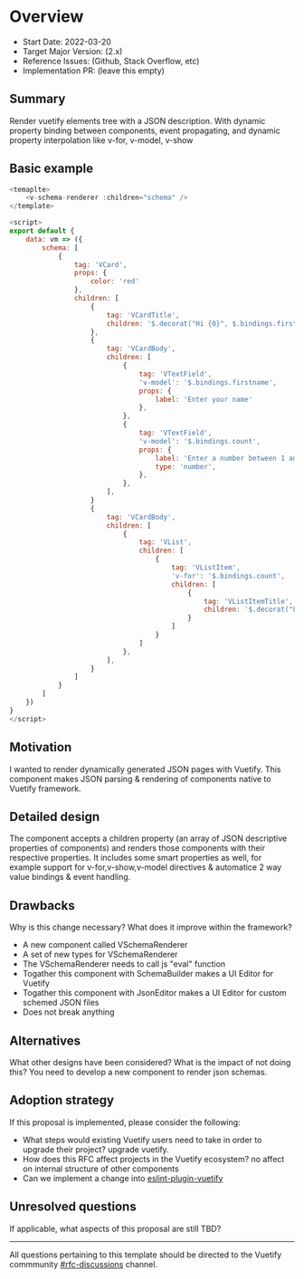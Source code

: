 # Overview

- Start Date: 2022-03-20
- Target Major Version: (2.x)
- Reference Issues: (Github, Stack Overflow, etc)
- Implementation PR: (leave this empty)

## Summary

Render vuetify elements tree with a JSON description.
With dynamic property binding between components, event propagating,
and dynamic property interpolation like v-for, v-model, v-show

## Basic example

```js
<temaplte>
    <v-schema-renderer :children="schema" />
</template>

<script>
export default {
    data: vm => ({
        schema: [
            {
                tag: 'VCard',
                props: {
                    color: 'red'
                },
                children: [
                    {
                        tag: 'VCardTitle',
                        children: '$.decorat("Hi {0}", $.bindings.firstname)',
                    },
                    {
                        tag: 'VCardBody',
                        children: [
                            {
                                tag: 'VTextField',
                                'v-model': '$.bindings.firstname',
                                props: {
                                    label: 'Enter your name'
                                },
                            },
                            {
                                tag: 'VTextField',
                                'v-model': '$.bindings.count',
                                props: {
                                    label: 'Enter a number between 1 and 10'
                                    type: 'number',
                                },
                            },
                        ],
                    }
                    {
                        tag: 'VCardBody',
                        children: [
                            {
                                tag: 'VList',
                                children: [
                                    {
                                        tag: 'VListItem',
                                        'v-for': '$.bindings.count',
                                        children: [
                                            {
                                                tag: 'VListItemTitle',
                                                children: '$.decorat("List item {0}", $.args[0])'
                                            }
                                        ]
                                    }
                                ]
                            },
                        ],
                    }
                ]
            }
        ]
    })
}
</script>
```

## Motivation

I wanted to render dynamically generated JSON pages with Vuetify.
This component makes JSON parsing & rendering of components native to Vuetify framework.

## Detailed design

The component accepts a children property (an array of JSON descriptive properties of components) and renders those components with their respective properties. It includes some smart properties as well, for example support for v-for,v-show,v-model directives & automatice 2 way value bindings & event handling.

## Drawbacks

Why is this change necessary? What does it improve within the framework?

- A new component called VSchemaRenderer
- A set of new types for VSchemaRenderer
- The VSchemaRenderer needs to call js "eval" function
- Togather this component with SchemaBuilder makes a UI Editor for Vuetify
- Togather this component with JsonEditor makes a UI Editor for custom schemed JSON files
- Does not break anything

## Alternatives

What other designs have been considered? What is the impact of not doing this?
You need to develop a new component to render json schemas.

## Adoption strategy

If this proposal is implemented, please consider the following:

- What steps would existing Vuetify users need to take in order to upgrade their project?
    upgrade vuetify.
- How does this RFC affect projects in the Vuetify ecosystem?
    no affect on internal structure of other components
- Can we implement a change into [eslint-plugin-vuetify](https://github.com/vuetifyjs/eslint-plugin-vuetify)

## Unresolved questions

If applicable, what aspects of this proposal are still TBD?

---

All questions pertaining to this template should be directed to the Vuetify commmunity [#rfc-discussions](https://discord.gg/eXubxyJ) channel.
